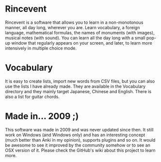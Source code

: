 # Rincevent
Rincevent is a software that allows you to learn in a non-monotonous manner, all day long, wherever you are. Learn vocabulary, a foreign language, mathematical formulas, the names of monuments (with images), musical notes (with sound). You can learn all the day long with a small pop-up window that regularly appears on your screen, and later, to learn more intensively in multiple choice mode.

# Vocabulary
It is easy to create lists, import new words from CSV files, but you can also use the lists I have already made. They are available in the Vocabulary directory and they mainly target Japanese, Chinese and English. There is also a list for guitar chords.

# Made in... 2009 ;)
This software was made in 2009 and was never updated since then. It still work on Windows (and Windows only) and has an interesting concept (much better than Anki in my opinion), supports plugins and so on. It would be awesome to see it improved by the community somehow or to see an OSX version of it. Please check the GitHub's wiki about this project to learn more.
